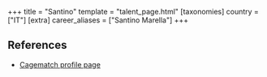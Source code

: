 +++
title = "Santino"
template = "talent_page.html"
[taxonomies]
country = ["IT"]
[extra]
career_aliases = ["Santino Marella"]
+++

## References

* [Cagematch profile page](https://www.cagematch.net/?id=2&nr=3689)
